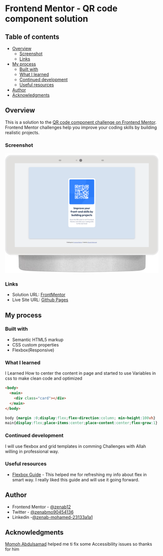 # Frontend Mentor - QR code component solution

## Table of contents

- [Overview](#overview)
  - [Screenshot](#screenshot)
  - [Links](#links)
- [My process](#my-process)
  - [Built with](#built-with)
  - [What I learned](#what-i-learned)
  - [Continued development](#continued-development)
  - [Useful resources](#useful-resources)
- [Author](#author)
- [Acknowledgments](#acknowledgments)

## Overview

This is a solution to the [QR code component challenge on Frontend Mentor](https://www.frontendmentor.io/challenges/qr-code-component-iux_sIO_H). Frontend Mentor challenges help you improve your coding skills by building realistic projects. 

### Screenshot

![](images/screenshot.png)

### Links

- Solution URL: [FrontMentor](https://www.frontendmentor.io/solutions/responsive-qr-code-using-flexbox-SJBIAFuLq)
- Live Site URL: [Github Pages](https://zenab12.github.io/QR-Code-Challenge/)

## My process

### Built with

- Semantic HTML5 markup
- CSS custom properties
- Flexbox(Responsive)


### What I learned

I Learned How to center the content in page and started to use Variables in css to make clean code and optimized 

```html
<body>
  <main>
    <div class="card"></div>
  </main>
</body>
```

```css
body {margin :0;display:flex;flex-direction:column; min-height:100vh}
main{display:flex;place-items:center;place-content:center;flex-grow:1}
```

### Continued development
I will use flexbox and grid templates in comming Challenges with Allah willing  in professional way.


### Useful resources

- [Flexbox Guide](https://css-tricks.com/snippets/css/a-guide-to-flexbox/) - This helped me for refreshing my info about flex in smart way. I really liked this guide and will use it going forward.


## Author

- Frontend Mentor - [@zenab12](https://www.frontendmentor.io/profile/zenab12)
- Twitter - [@zenabmo90454136](https://twitter.com/zenabmo90454136)
- Linkedin -[@zenab-mohamed-23133a1a1](https://www.linkedin.com/in/zenab-mohamed-23133a1a1/)


## Acknowledgments

[Momoh Abdulsamad](https://www.frontendmentor.io/profile/Samadeen) helped me ti fix some Accessibility issues so thanks for him

